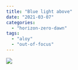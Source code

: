 ```yaml
---
title: "Blue light above"
date: "2021-03-07"
categories: 
  - "horizon-zero-dawn"
tags: 
  - "aloy"
  - "out-of-focus"
---
```


[![](images/Horizon-Zero-Dawn™_-Complete-Edition_20210221185630-scaled.jpg)](https://davidpeach.me/wp-content/uploads/2022/05/Horizon-Zero-Dawn™_-Complete-Edition_20210221185630-scaled.jpg)
